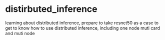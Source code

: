 # distirbuted_inference
learning about distributed inference, prepare to take resnet50 as a case to get to know how to use distributed inference, including one node muti card and muti node
